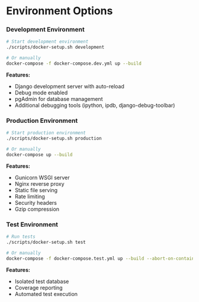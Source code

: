 # Environment Options

### Development Environment

```bash
# Start development environment
./scripts/docker-setup.sh development

# Or manually
docker-compose -f docker-compose.dev.yml up --build
```

**Features:**

* Django development server with auto-reload
* Debug mode enabled
* pgAdmin for database management
* Additional debugging tools (ipython, ipdb, django-debug-toolbar)

### Production Environment

```bash
# Start production environment
./scripts/docker-setup.sh production

# Or manually
docker-compose up --build
```

**Features:**

* Gunicorn WSGI server
* Nginx reverse proxy
* Static file serving
* Rate limiting
* Security headers
* Gzip compression

### Test Environment

```bash
# Run tests
./scripts/docker-setup.sh test

# Or manually
docker-compose -f docker-compose.test.yml up --build --abort-on-container-exit
```

**Features:**

* Isolated test database
* Coverage reporting
* Automated test execution
